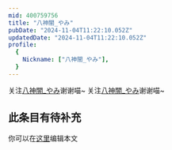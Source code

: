 ```yaml
---
mid: 400759756
title: "八神闇_やみ"
pubDate: "2024-11-04T11:22:10.052Z"
updatedDate: "2024-11-04T11:22:10.052Z"
profile:
  {
    Nickname: ["八神闇_やみ"],
  }
---
```


关注[八神闇_やみ](https://space.bilibili.com/400759756)谢谢喵~ 关注[八神闇_やみ](https://space.bilibili.com/400759756)谢谢喵~

## 此条目有待补充
你可以在[这里](https://github.com/Yuhanawa/VTuber.ICU-Content/edit/master/v/八神闇_やみ/index.md)编辑本文
